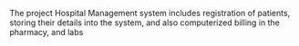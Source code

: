 The project Hospital Management system includes registration of patients, storing their details into the system, and also computerized billing in the pharmacy, and labs

